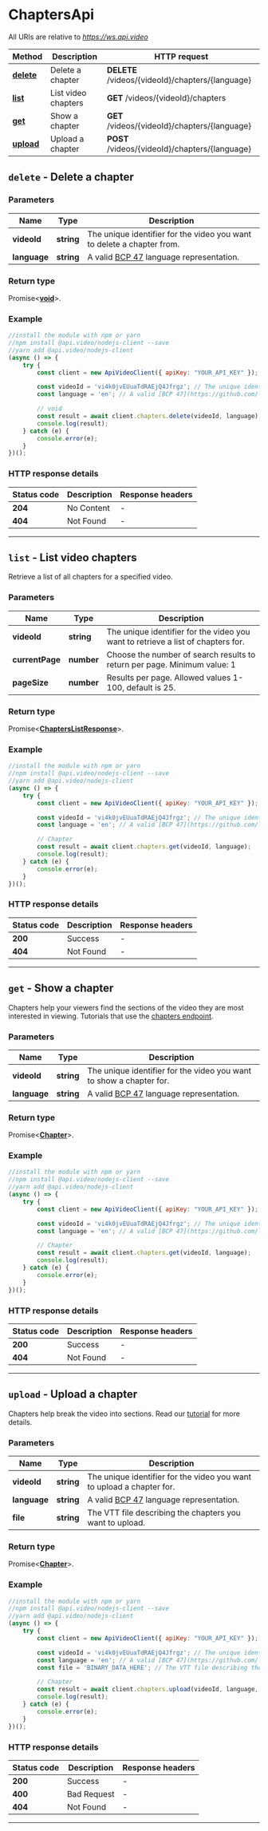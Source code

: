 # ChaptersApi

All URIs are relative to *https://ws.api.video*

| Method | Description | HTTP request |
| ------------- | ------------- | ------------- |
| [**delete**](ChaptersApi.md#delete) | Delete a chapter | **DELETE** /videos/{videoId}/chapters/{language} |
| [**list**](ChaptersApi.md#list) | List video chapters | **GET** /videos/{videoId}/chapters |
| [**get**](ChaptersApi.md#get) | Show a chapter | **GET** /videos/{videoId}/chapters/{language} |
| [**upload**](ChaptersApi.md#upload) | Upload a chapter | **POST** /videos/{videoId}/chapters/{language} |


<a name="delete"></a>
## **`delete` - Delete a chapter**


### Parameters

| Name | Type | Description |
| ------------- | ------------- | ------------- |
 | **videoId** | **string**| The unique identifier for the video you want to delete a chapter from. |
 | **language** | **string**| A valid [BCP 47](https://github.com/libyal/libfwnt/wiki/Language-Code-identifiers) language representation. |


### Return type

Promise<[**void**](../model/.md)>.


### Example
```js
//install the module with npm or yarn
//npm install @api.video/nodejs-client --save
//yarn add @api.video/nodejs-client
(async () => {
    try {
        const client = new ApiVideoClient({ apiKey: "YOUR_API_KEY" });

        const videoId = 'vi4k0jvEUuaTdRAEjQ4Jfrgz'; // The unique identifier for the video you want to delete a chapter from.
        const language = 'en'; // A valid [BCP 47](https://github.com/libyal/libfwnt/wiki/Language-Code-identifiers) language representation.

        // void
        const result = await client.chapters.delete(videoId, language);
        console.log(result);
    } catch (e) {
        console.error(e);
    }
})();
```



### HTTP response details
| Status code | Description | Response headers |
|-------------|-------------|------------------|
| **204** | No Content |  -  |
| **404** | Not Found |  -  |


---

<a name="list"></a>
## **`list` - List video chapters**


Retrieve a list of all chapters for a specified video.

### Parameters

| Name | Type | Description |
| ------------- | ------------- | ------------- |
 | **videoId** | **string**| The unique identifier for the video you want to retrieve a list of chapters for. |
 | **currentPage** | **number**| Choose the number of search results to return per page. Minimum value: 1 |
 | **pageSize** | **number**| Results per page. Allowed values 1-100, default is 25. |


### Return type

Promise<[**ChaptersListResponse**](../model/ChaptersListResponse.md)>.


### Example
```js
//install the module with npm or yarn
//npm install @api.video/nodejs-client --save
//yarn add @api.video/nodejs-client
(async () => {
    try {
        const client = new ApiVideoClient({ apiKey: "YOUR_API_KEY" });

        const videoId = 'vi4k0jvEUuaTdRAEjQ4Jfrgz'; // The unique identifier for the video you want to show a chapter for.
        const language = 'en'; // A valid [BCP 47](https://github.com/libyal/libfwnt/wiki/Language-Code-identifiers) language representation.

        // Chapter
        const result = await client.chapters.get(videoId, language);
        console.log(result);
    } catch (e) {
        console.error(e);
    }
})();
```



### HTTP response details
| Status code | Description | Response headers |
|-------------|-------------|------------------|
| **200** | Success |  -  |
| **404** | Not Found |  -  |


---

<a name="get"></a>
## **`get` - Show a chapter**


Chapters help your viewers find the sections of the video they are most interested in viewing. Tutorials that use the [chapters endpoint](https://api.video/blog/endpoints/chapters).

### Parameters

| Name | Type | Description |
| ------------- | ------------- | ------------- |
 | **videoId** | **string**| The unique identifier for the video you want to show a chapter for. |
 | **language** | **string**| A valid [BCP 47](https://github.com/libyal/libfwnt/wiki/Language-Code-identifiers) language representation. |


### Return type

Promise<[**Chapter**](../model/Chapter.md)>.


### Example
```js
//install the module with npm or yarn
//npm install @api.video/nodejs-client --save
//yarn add @api.video/nodejs-client
(async () => {
    try {
        const client = new ApiVideoClient({ apiKey: "YOUR_API_KEY" });

        const videoId = 'vi4k0jvEUuaTdRAEjQ4Jfrgz'; // The unique identifier for the video you want to show a chapter for.
        const language = 'en'; // A valid [BCP 47](https://github.com/libyal/libfwnt/wiki/Language-Code-identifiers) language representation.

        // Chapter
        const result = await client.chapters.get(videoId, language);
        console.log(result);
    } catch (e) {
        console.error(e);
    }
})();
```



### HTTP response details
| Status code | Description | Response headers |
|-------------|-------------|------------------|
| **200** | Success |  -  |
| **404** | Not Found |  -  |


---

<a name="upload"></a>
## **`upload` - Upload a chapter**


Chapters help break the video into sections. Read our [tutorial](https://api.video/blog/tutorials/adding-chapters-to-your-videos) for more details.

### Parameters

| Name | Type | Description |
| ------------- | ------------- | ------------- |
 | **videoId** | **string**| The unique identifier for the video you want to upload a chapter for. |
 | **language** | **string**| A valid [BCP 47](https://github.com/libyal/libfwnt/wiki/Language-Code-identifiers) language representation. |
 | **file** | **string**| The VTT file describing the chapters you want to upload. |


### Return type

Promise<[**Chapter**](../model/Chapter.md)>.


### Example
```js
//install the module with npm or yarn
//npm install @api.video/nodejs-client --save
//yarn add @api.video/nodejs-client
(async () => {
    try {
        const client = new ApiVideoClient({ apiKey: "YOUR_API_KEY" });

        const videoId = 'vi4k0jvEUuaTdRAEjQ4Jfrgz'; // The unique identifier for the video you want to upload a chapter for.
        const language = 'en'; // A valid [BCP 47](https://github.com/libyal/libfwnt/wiki/Language-Code-identifiers) language representation.
        const file = 'BINARY_DATA_HERE'; // The VTT file describing the chapters you want to upload.

        // Chapter
        const result = await client.chapters.upload(videoId, language, file);
        console.log(result);
    } catch (e) {
        console.error(e);
    }
})();
```



### HTTP response details
| Status code | Description | Response headers |
|-------------|-------------|------------------|
| **200** | Success |  -  |
| **400** | Bad Request |  -  |
| **404** | Not Found |  -  |


---

